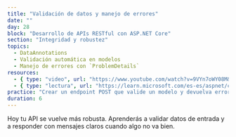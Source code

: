 ```yaml
---
title: "Validación de datos y manejo de errores"
date: ""
day: 28
block: "Desarrollo de APIs RESTful con ASP.NET Core"
section: "Integridad y robustez"
topics:
  - DataAnnotations
  - Validación automática en modelos
  - Manejo de errores con `ProblemDetails`
resources:
  - { type: "video", url: "https://www.youtube.com/watch?v=9VYn7oWY08M&t=2712s" }
  - { type: "lectura", url: "https://learn.microsoft.com/es-es/aspnet/core/web-api/handle-errors" }
practice: "Crear un endpoint POST que valide un modelo y devuelva errores estructurados si falla."
duration: 6
---
```


Hoy tu API se vuelve más robusta. Aprenderás a validar datos de entrada y a responder con mensajes claros cuando algo no va bien.